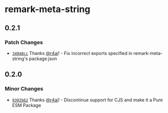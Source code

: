 # remark-meta-string

## 0.2.1

### Patch Changes

- [`34948cc`](https://github.com/r4ai/rehype-custom-code/commit/34948cc12b4955b59a8c345623f37da4bfd379e6) Thanks [@r4ai](https://github.com/r4ai)! - Fix incorrect exports specified in remark-meta-string's package.json

## 0.2.0

### Minor Changes

- [`9392b62`](https://github.com/r4ai/rehype-custom-code/commit/9392b62b43d806463e4fa22fae7c815ab3b217ac) Thanks [@r4ai](https://github.com/r4ai)! - Discontinue support for CJS and make it a Pure ESM Package
